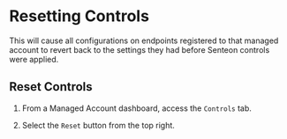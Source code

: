# Resetting Controls

This will cause all configurations on endpoints registered to that managed account to revert back to the settings they had before Senteon controls were applied. 

## Reset Controls ##
1. From a Managed Account dashboard, access the `Controls` tab.

2. Select the `Reset` button from the top right. 
